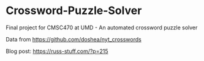 # Crossword-Puzzle-Solver
Final project for CMSC470 at UMD - An automated crossword puzzle solver

Data from https://github.com/doshea/nyt_crosswords

Blog post: https://russ-stuff.com/?p=215
